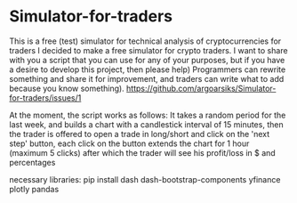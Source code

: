 # Simulator-for-traders
This is a free (test) simulator for technical analysis of cryptocurrencies for traders
I decided to make a free simulator for crypto traders. I want to share with you a script that you can use for any of your purposes, but if you have a desire to develop this project, then please help) Programmers can rewrite something and share it for improvement, and traders can write what to add because you know something). https://github.com/argoarsiks/Simulator-for-traders/issues/1

At the moment, the script works as follows:
It takes a random period for the last week, and builds a chart with a candlestick interval of 15 minutes, then the trader is offered to open a trade in long/short and click on the 'next step' button, each click on the button extends the chart for 1 hour (maximum 5 clicks) after which the trader will see his profit/loss in $ and percentages

necessary libraries:
pip install dash dash-bootstrap-components yfinance plotly pandas
